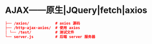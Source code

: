 # AJAX——原生|JQuery|fetch|axios

```json
├── /axios/            # axios 源码
├── /http-ajax-axios/  # 使用 axios
│ └── /test/           # 测试文件
└── server.js          # 后端 server 服务器
```
